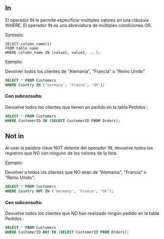 ## In
  
El operador IN le permite especificar múltiples valores en una cláusula WHERE.
El operador IN es una abreviatura de múltiples condiciones OR.

Syntaxis:

```ssh
SELECT column_name(s)
FROM table_name
WHERE column_name IN (value1, value2, ...);
```

Ejemplo:

Devolver todos los clientes de "Alemania", "Francia" o "Reino Unido"

```sql
SELECT * FROM Customers
WHERE Country IN ('Germany', 'France', 'UK');
```

#### Con subconsulta:

Devuelve todos los clientes que tienen un pedido en la tabla Pedidos :

```sql
SELECT * FROM Customers
WHERE CustomerID IN (SELECT CustomerID FROM Orders);
```

## Not in

Al usar la palabra clave NOT delante del operador IN, devuelve todos los registros que NO son ninguno de los valores de la lista.

Ejemplo:

Devolver a todos los clientes que NO sean de "Alemania", "Francia" o "Reino Unido":

```sql
SELECT * FROM Customers
WHERE Country NOT IN ('Germany', 'France', 'UK');
```

#### Con subconsulta:

Devuelve todos los clientes que NO han realizado ningún pedido en la tabla Pedidos :

```sql
SELECT * FROM Customers
WHERE CustomerID NOT IN (SELECT CustomerID FROM Orders);
```
